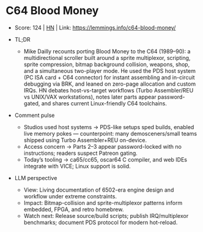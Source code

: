 # C64 Blood Money

- Score: 124 | [HN](https://news.ycombinator.com/item?id=45679638) | Link: https://lemmings.info/c64-blood-money/

- TL;DR
  - Mike Dailly recounts porting Blood Money to the C64 (1989–90): a multidirectional scroller built around a sprite multiplexor, scripting, sprite compression, bitmap background collision, weapons, shop, and a simultaneous two-player mode. He used the PDS host system (PC ISA card + C64 connector) for instant assembling and in-circuit debugging via BRK, and leaned on zero-page allocation and custom IRQs. HN debates host-vs-target workflows (Turbo Assembler/REU vs UNIX/VAX workstations), notes later parts appear password-gated, and shares current Linux-friendly C64 toolchains.

- Comment pulse
  - Studios used host systems → PDS-like setups sped builds, enabled live memory pokes — counterpoint: many demosceners/small teams shipped using Turbo Assembler+REU on-device.
  - Access concern → Parts 2–3 appear password-locked with no instructions; readers suspect Patreon gating.
  - Today’s tooling → ca65/cc65, oscar64 C compiler, and web IDEs integrate with VICE; Linux support is solid.

- LLM perspective
  - View: Living documentation of 6502-era engine design and workflow under extreme constraints.
  - Impact: Bitmap-collision and sprite-multiplexor patterns inform embedded, FPGA, and retro homebrew.
  - Watch next: Release source/build scripts; publish IRQ/multiplexor benchmarks; document PDS protocol for modern hot-reload.
